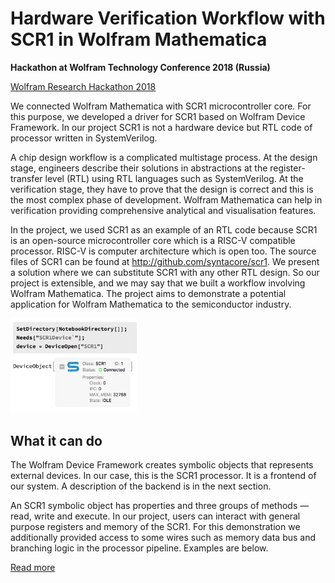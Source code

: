 # Hardware Verification Workflow with SCR1 in Wolfram Mathematica
**Hackathon at Wolfram Technology Conference 2018 (Russia)**

[Wolfram Research Hackathon 2018](https://www.wolfram.com/events/technology-conference-ru/2018/hackathon.html)

We connected Wolfram Mathematica with SCR1 microcontroller core.  For this purpose, we developed a driver for SCR1 based on Wolfram Device Framework. In our project SCR1 is not a hardware device but RTL code of processor written in SystemVerilog.

A chip design workflow is a complicated multistage process. At the design stage, engineers describe their solutions in abstractions at the register-transfer level (RTL) using RTL languages such as SystemVerilog. At the verification stage, they have to prove that the design is correct and this is the most complex phase of development. Wolfram Mathematica can help in verification providing comprehensive analytical and visualisation features.

In the project, we used SCR1 as an example of an RTL code because SCR1 is an open-source microcontroller core which is a RISC-V compatible processor. RISC-V is computer architecture which is open too. The source files of SCR1 can be found at http://github.com/syntacore/scr1. We present a solution where we can substitute SCR1 with any other RTL design. So our project is extensible, and we may say that we built a workflow involving Wolfram Mathematica. The project aims to demonstrate a potential application for Wolfram Mathematica to the semiconductor industry. 



<img src="docs/device.png" width="40%"/>

## What it can do
The Wolfram Device Framework creates symbolic objects that represents external devices. In our case, this is the SCR1 processor. It is a frontend of our system.  A description of the backend is in the next section.

An SCR1 symbolic object has properties and three groups of methods — read, write and execute. In our project, users can interact with general purpose registers and memory of the SCR1. For this demonstration we additionally provided access to some wires such as memory data bus and branching logic in the processor pipeline. Examples are below.

[Read more](docs/documentation.md)
